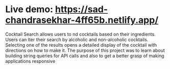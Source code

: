 # Live demo: https://sad-chandrasekhar-4ff65b.netlify.app/

Cocktail Search allows users to nd cocktails based on their ingredients. Users can lter their
search by alcoholic and non-alcoholic cocktails. Selecting one of the results opens a detailed
display of the cocktail with directions on how to make it. The purpose of this project was to
learn about building string queries for API calls and also to get a better grasp of making
applications responsive
